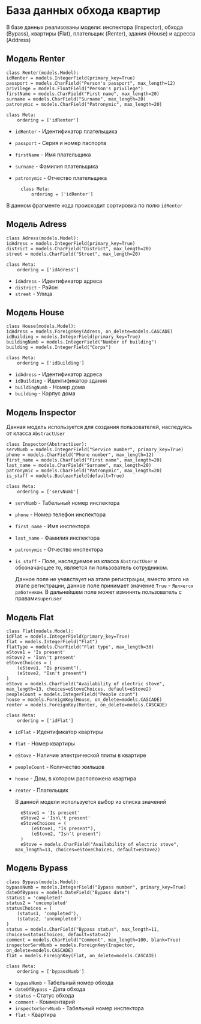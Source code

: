# База данных обхода квартир

В базе данных реализованы модели: инспектора (Inspector), обхода (Bypass), квартиры (Flat), плательщик (Renter), здания (House) и адресса (Address)

## Модель Renter

    class Renter(models.Model):
    idRenter = models.IntegerField(primary_key=True)
    passport = models.CharField("Person's passport", max_length=12)
    privilege = models.FloatField("Person's privilege")
    firstName = models.CharField("First name", max_length=20)
    surname = models.CharField("Surname", max_length=20)
    patronymic = models.CharField("Patronymic", max_length=20)

    class Meta:
        ordering = ['idRenter']


* `idRenter` - Идентификатор плательщика
* `passport` - Серия и номер паспорта
* `firstName` - Имя плательщика
* `surname` - Фамилия плательщика
* `patronymic` - Отчество плательщика


        class Meta:
            ordering = ['idRenter']

В данном фрагменте кода происходит сортировка по полю `idRenter`


## Модель Adress

    class Adress(models.Model):
    idAdress = models.IntegerField(primary_key=True)
    district = models.CharField("District", max_length=20)
    street = models.CharField("Street", max_length=20)

    class Meta:
        ordering = ['idAdress']


* `idAdress` - Идентификатор адреса
* `district` - Район
* `street` - Улица


## Модель House

    class House(models.Model):
    idAdress = models.ForeignKey(Adress, on_delete=models.CASCADE)
    idBuilding = models.IntegerField(primary_key=True)
    buildingNumb = models.IntegerField("Number of building")
    building = models.IntegerField("Corps")

    class Meta:
        ordering = ['idBuilding']


* `idAdress` - Идентификатор адреса
* `idBuilding` - Идентификатор здания
* `buildingNumb` - Номер дома
* `building` - Корпус дома


## Модель Inspector

Данная модель используется для создания пользователей, наследуясь от класса `AbstractUser`

    class Inspector(AbstractUser):
    servNumb = models.IntegerField("Service number", primary_key=True)
    phone = models.CharField("Phone number", max_length=12)
    first_name = models.CharField("First name", max_length=20)
    last_name = models.CharField("Surname", max_length=20)
    patronymic = models.CharField("Patronymic", max_length=20)
    is_staff = models.BooleanField(default=True)

    class Meta:
        ordering = ['servNumb']


* `servNumb` - Табельный номер инспектора
* `phone` - Номер телефон инспектора
* `first_name` - Имя инспектора
* `last_name` - Фамилия инспектора
* `patronymic` - Отчество инспектора
* `is_staff` - Поле, наследуемое из класса `AbstractUser` и обозначающее то, является ли пользователь сотрудником. 

    Данное поле не учавствует на этапе регистрации, вместо этого на этапе регистрации, данное поле принимает значение `True` - `Является работником`. В дальнейшем поле может изминять пользователь с правами`superuser`


## Модель Flat

    class Flat(models.Model):
    idFlat = models.IntegerField(primary_key=True)
    flat = models.IntegerField("Flat")
    flatType = models.CharField("Flat type", max_length=30)
    eStove1 = 'Is present'
    eStove2 = 'Isn\'t present'
    eStoveChoices = (
        (eStove1, "Is present"),
        (eStove2, "Isn't present")
    )
    eStove = models.CharField("Availability of electric stove", max_length=13, choices=eStoveChoices, default=eStove2)
    peopleCount = models.IntegerField("People count")
    house = models.ForeignKey(House, on_delete=models.CASCADE)
    renter = models.ForeignKey(Renter, on_delete=models.CASCADE)

    class Meta:
        ordering = ['idFlat']

* `idFlat` - Идентификатор квартиры
* `flat` - Номер квартиры
* `eStove` - Наличие электрической плиты в квартире
* `peopleCount` - Количество жильцов
* `house` - Дом, в котором расположена квартира
* `renter` - Плательщик

    В данной модели используется выбор из списка значений

        eStove1 = 'Is present'
        eStove2 = 'Isn\'t present'
        eStoveChoices = (
            (eStove1, "Is present"),
            (eStove2, "Isn't present")
        )
        eStove = models.CharField("Availability of electric stove", max_length=13, choices=eStoveChoices, default=eStove2)


## Модель Bypass

    class Bypass(models.Model):
    bypassNumb = models.IntegerField("Bypass number", primary_key=True)
    dateOfBypass = models.DateField("Bypass date")
    status1 = 'completed'
    status2 = 'uncompleted'
    statusChoices = (
        (status1, 'completed'),
        (status2, 'uncompleted')
    )
    status = models.CharField("Bypass status", max_length=11, choices=statusChoices, default=status2)
    comment = models.CharField("Comment", max_length=100, blank=True)
    inspectorServNumb = models.ForeignKey(Inspector, on_delete=models.CASCADE)
    flat = models.ForeignKey(Flat, on_delete=models.CASCADE)

    class Meta:
        ordering = ['bypassNumb']

* `bypassNumb` - Табельный номер обхода
* `dateOfBypass` - Дата обхода
* `status` - Статус обхода
* `comment` - Комментарий
* `inspectorServNumb` - Табельный номер инспектора
* `flat` - Квартира